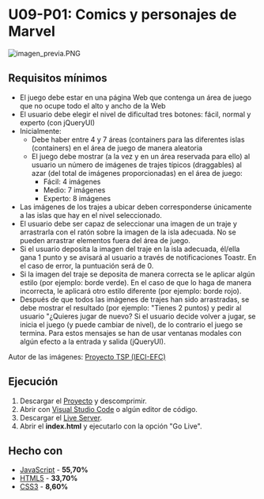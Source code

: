 # U09-P01: Comics y personajes de Marvel

![imagen_previa.PNG](https://github.com/Ayoamaro/trajes_canarias.github.io/blob/master/img/imagen_previa.PNG?raw=true)

## Requisitos mínimos
* El juego debe estar en una página Web que contenga un área de juego que no ocupe todo
el alto y ancho de la Web
* El usuario debe elegir el nivel de dificultad tres botones: fácil, normal y experto (con
jQueryUI)
* Inicialmente:
    * Debe haber entre 4 y 7 áreas (containers para las diferentes islas (containers) en el
área de juego de manera aleatoria
    * El juego debe mostrar (a la vez y en un área reservada para ello) al usuario un número
de imágenes de trajes típicos (draggables) al azar (del total de imágenes
proporcionadas) en el área de juego:
        * Fácil: 4 imágenes
        * Medio: 7 imágenes
        * Experto: 8 imágenes
* Las imágenes de los trajes a ubicar deben corresponderse únicamente a las islas que hay
en el nivel seleccionado.
* El usuario debe ser capaz de seleccionar una imagen de un traje y arrastrarla con el ratón
sobre la imagen de la isla adecuada. No se pueden arrastrar elementos fuera del área de
juego.
* Si el usuario deposita la imagen del traje en la isla adecuada, él/ella gana 1 punto y se
avisará al usuario a través de notificaciones Toastr. En el caso de error, la puntuación será
de 0.
* Si la imagen del traje se deposita de manera correcta se le aplicar algún estilo (por
ejemplo: borde verde). En el caso de que lo haga de manera incorrecta, le aplicará otro
estilo diferente (por ejemplo: borde rojo).
* Después de que todos las imágenes de trajes han sido arrastradas, se debe mostrar el
resultado (por ejemplo: "Tienes 2 puntos) y pedir al usuario "¿Quieres jugar de nuevo? Si el
usuario decide volver a jugar, se inicia el juego (y puede cambiar de nivel), de lo contrario el
juego se termina. Para estos mensajes se han de usar ventanas modales con algún efecto a
la entrada y salida (jQueryUI).

Autor de las imágenes: [Proyecto TSP (IECI-EFC)](https://bit.ly/36smvp2)

## Ejecución
1. Descargar el [Proyecto](https://bit.ly/3c0t57E) y descomprimir.
2. Abrir con [Visual Studio Code](https://code.visualstudio.com) o algún editor de código.
3. Descargar el [Live Server](https://bit.ly/3elOzNx).
3. Abrir el **index.html** y ejecutarlo con la opción "Go Live".

## Hecho con
* [JavaScript](https://developer.mozilla.org/es/docs/Web/JavaScript) - **55,70%**
* [HTML5](https://developer.mozilla.org/es/docs/HTML/HTML5) - **33,70%**
* [CSS3](https://developer.mozilla.org/es/docs/Archive/CSS3) - **8,60%**
